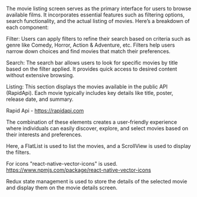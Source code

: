 The movie listing screen serves as the primary interface for users to browse available films. It incorporates essential features such as filtering options, search functionality, and the actual listing of movies. Here’s a breakdown of each component:

Filter: Users can apply filters to refine their search based on criteria such as genre like Comedy, Horror, Action & Adventure, etc. Filters help users narrow down choices and find movies that match their preferences.

Search: The search bar allows users to look for specific movies by title based on the filter applied. It provides quick access to desired content without extensive browsing.

Listing: This section displays the movies available in the public API (RapidApi). Each movie typically includes key details like title, poster, release date, and summary.

Rapid Api - https://rapidapi.com

The combination of these elements creates a user-friendly experience where individuals can easily discover, explore, and select movies based on their interests and preferences.

Here, a FlatList is used to list the movies, and a ScrollView is used to display the filters.

For icons "react-native-vector-icons" is used. https://www.npmjs.com/package/react-native-vector-icons

Redux state management is used to store the details of the selected movie and display them on the movie details screen.
